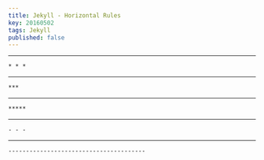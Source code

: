 ```yaml
---
title: Jekyll - Horizontal Rules
key: 20160502
tags: Jekyll
published: false
---
```


* * *

<!--more-->

    * * *

***

    ***

*****

    *****

- - -

    - - -

---------------------------------------

    ---------------------------------------

